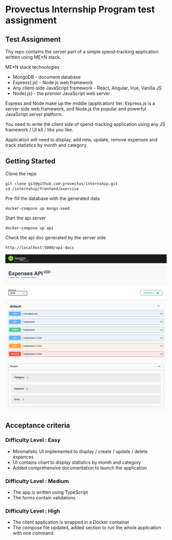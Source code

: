 # Provectus Internship Program test assignment
## Test Assignment

Thу repo contains the server part of a simple spend-tracking application written using ME*N stack.

ME*N stack technologies
- MongoDB - document database
- Express(.js) - Node.js web framework
- Any client-side JavaScript framework - React, Angular, Vue, Vanilla JS
- Node(.js) - the premier JavaScript web server

Express and Node make up the middle (application) tier. Express.js is a server-side web framework, and Node.js the popular and powerful JavaScript server platform.

You need to write the client side of spend-tracking application using any JS framework / UI kit / libs you like.

Application will need to display, add new, update, remove expenses and track statistics by month and category.

## Getting Started

Clone the repo
```
git clone git@github.com:provectus/internship.git
cd /internship/frontend/exercise
```

Pre-fill the database with the generated data
```
docker-compose up mongo-seed
```

Start the api server
```
docker-compose up api
```

Check the api doc generated by the server side

```
http://localhost:5000/api-docs
```
![Api](./swagger.png)
## Acceptance criteria

### Difficulty Level : Easy

- Minimalistic UI implemented to display / create / update / delete expences
- UI contains chart to display statistics by month and category
- Added comprehensive documentation to launch the application

### Difficulty Level : Medium

- The app is written using TypeScript
- The forms contain validations

### Difficulty Level : High

- The client application is wrapped in a Docker container
- The compose file updated, added section to run the whole application with one command
